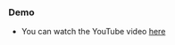 ### Demo

- You can watch the YouTube video [here](https://youtube.com/shorts/gHaAy8pJg-c?feature=share "here")
